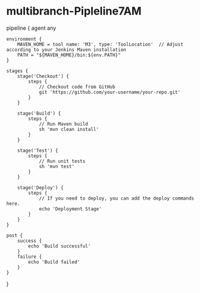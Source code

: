 # multibranch-Pipleline7AM
pipeline {
    agent any

    environment {
        MAVEN_HOME = tool name: 'M3', type: 'ToolLocation'  // Adjust according to your Jenkins Maven installation
        PATH = "${MAVEN_HOME}/bin:${env.PATH}"
    }

    stages {
        stage('Checkout') {
            steps {
                // Checkout code from GitHub
                git 'https://github.com/your-username/your-repo.git'
            }
        }

        stage('Build') {
            steps {
                // Run Maven build
                sh 'mvn clean install'
            }
        }

        stage('Test') {
            steps {
                // Run unit tests
                sh 'mvn test'
            }
        }

        stage('Deploy') {
            steps {
                // If you need to deploy, you can add the deploy commands here.
                echo 'Deployment Stage'
            }
        }
    }

    post {
        success {
            echo 'Build successful'
        }
        failure {
            echo 'Build failed'
        }
    }
}
